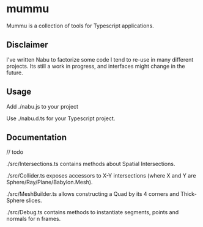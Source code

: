 # mummu

Mummu is a collection of tools for Typescript applications.

## Disclaimer

I've written Nabu to factorize some code I tend to re-use in many different projects.
Its still a work in progress, and interfaces might change in the future.

## Usage

Add ./nabu.js to your project

Use ./nabu.d.ts for your Typescript project.

## Documentation
 
// todo

 ./src/Intersections.ts contains methods about Spatial Intersections.

./src/Collider.ts exposes accessors to X-Y intersections (where X and Y are Sphere/Ray/Plane/Babylon.Mesh).

./src/MeshBuilder.ts allows constructing a Quad by its 4 corners and Thick-Sphere slices.

./src/Debug.ts contains methods to instantiate segments, points and normals for n frames.
